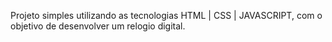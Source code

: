 Projeto simples utilizando as tecnologias HTML | CSS | JAVASCRIPT, com o objetivo de desenvolver um relogio digital.
